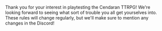 Thank you for your interest in playtesting the Cendaran TTRPG! We're looking forward to seeing what sort of trouble you all get yourselves into. These rules will change regularly, but we'll make sure to mention any changes in the Discord!
